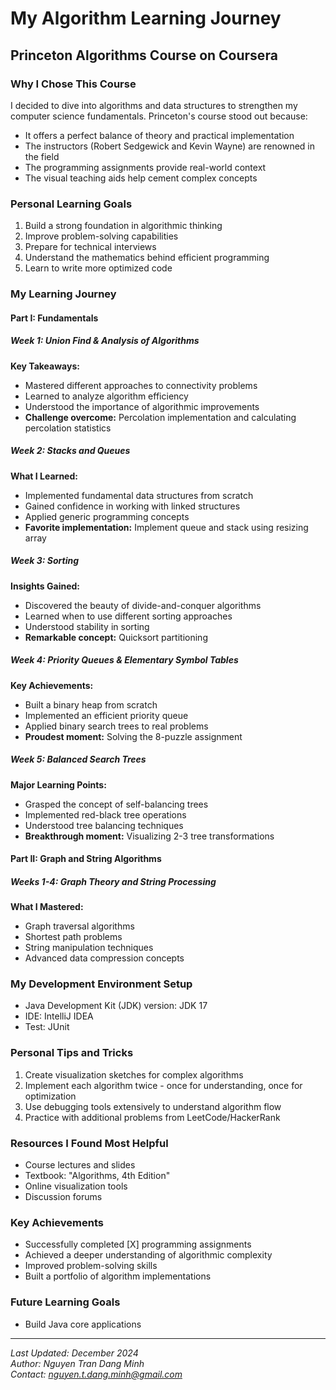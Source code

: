 # My Algorithm Learning Journey
## Princeton Algorithms Course on Coursera

### Why I Chose This Course
I decided to dive into algorithms and data structures to strengthen my computer science fundamentals. Princeton's course stood out because:
- It offers a perfect balance of theory and practical implementation
- The instructors (Robert Sedgewick and Kevin Wayne) are renowned in the field
- The programming assignments provide real-world context
- The visual teaching aids help cement complex concepts

### Personal Learning Goals
1. Build a strong foundation in algorithmic thinking
2. Improve problem-solving capabilities
3. Prepare for technical interviews
4. Understand the mathematics behind efficient programming
5. Learn to write more optimized code

### My Learning Journey

#### Part I: Fundamentals
##### Week 1: Union Find & Analysis of Algorithms
**Key Takeaways:**
- Mastered different approaches to connectivity problems
- Learned to analyze algorithm efficiency
- Understood the importance of algorithmic improvements
- **Challenge overcome:** Percolation implementation and calculating percolation statistics

##### Week 2: Stacks and Queues
**What I Learned:**
- Implemented fundamental data structures from scratch
- Gained confidence in working with linked structures
- Applied generic programming concepts
- **Favorite implementation:** Implement queue and stack using resizing array

##### Week 3: Sorting
**Insights Gained:**
- Discovered the beauty of divide-and-conquer algorithms
- Learned when to use different sorting approaches
- Understood stability in sorting
- **Remarkable concept:** Quicksort partitioning

##### Week 4: Priority Queues & Elementary Symbol Tables
**Key Achievements:**
- Built a binary heap from scratch
- Implemented an efficient priority queue
- Applied binary search trees to real problems
- **Proudest moment:** Solving the 8-puzzle assignment

##### Week 5: Balanced Search Trees
**Major Learning Points:**
- Grasped the concept of self-balancing trees
- Implemented red-black tree operations
- Understood tree balancing techniques
- **Breakthrough moment:** Visualizing 2-3 tree transformations

#### Part II: Graph and String Algorithms
##### Weeks 1-4: Graph Theory and String Processing
**What I Mastered:**
- Graph traversal algorithms
- Shortest path problems
- String manipulation techniques
- Advanced data compression concepts

### My Development Environment Setup
- Java Development Kit (JDK) version: JDK 17
- IDE: IntelliJ IDEA
- Test: JUnit

### Personal Tips and Tricks
1. Create visualization sketches for complex algorithms
2. Implement each algorithm twice - once for understanding, once for optimization
3. Use debugging tools extensively to understand algorithm flow
4. Practice with additional problems from LeetCode/HackerRank

### Resources I Found Most Helpful
- Course lectures and slides
- Textbook: "Algorithms, 4th Edition"
- Online visualization tools
- Discussion forums

### Key Achievements
- Successfully completed [X] programming assignments
- Achieved a deeper understanding of algorithmic complexity
- Improved problem-solving skills
- Built a portfolio of algorithm implementations

### Future Learning Goals
- Build Java core applications

---
*Last Updated: December 2024*  
*Author: Nguyen Tran Dang Minh*  
*Contact: nguyen.t.dang.minh@gmail.com*